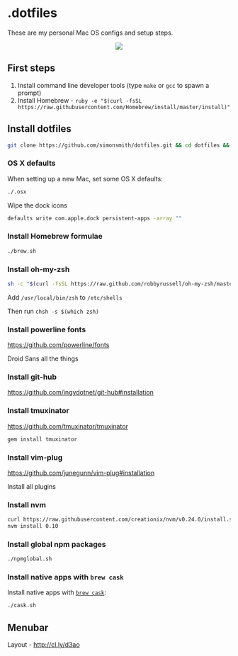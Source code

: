 # .dotfiles

These are my personal Mac OS configs and setup steps.

<div style="text-align: center">
<img src="http://f.cl.ly/items/411H2Q3p3g3h3b3D120N/Screen%20Shot%202015-09-29%20at%2014.54.35.png">
</div>

## First steps
1. Install command line developer tools (type `make` or `gcc` to spawn a prompt)
1. Install Homebrew - `ruby -e "$(curl -fsSL https://raw.githubusercontent.com/Homebrew/install/master/install)"`

## Install dotfiles

```bash
git clone https://github.com/simonsmith/dotfiles.git && cd dotfiles && sh bootstrap.sh
```

### OS X defaults

When setting up a new Mac, set some OS X defaults:

```bash
./.osx
```

Wipe the dock icons

```bash
defaults write com.apple.dock persistent-apps -array ""
```

### Install Homebrew formulae

```bash
./brew.sh
```

### Install oh-my-zsh

``` bash
sh -c "$(curl -fsSL https://raw.github.com/robbyrussell/oh-my-zsh/master/tools/install.sh)"
```

Add `/usr/local/bin/zsh` to `/etc/shells`

Then run `chsh -s $(which zsh)`

### Install powerline fonts

https://github.com/powerline/fonts

Droid Sans all the things

### Install git-hub

https://github.com/ingydotnet/git-hub#installation

### Install tmuxinator

https://github.com/tmuxinator/tmuxinator

```bash
gem install tmuxinator
```

### Install vim-plug

https://github.com/junegunn/vim-plug#installation

Install all plugins

### Install nvm

``` bash
curl https://raw.githubusercontent.com/creationix/nvm/v0.24.0/install.sh | bash
nvm install 0.10
```

### Install global npm packages

```bash
./npmglobal.sh
```

### Install native apps with `brew cask`

Install native apps with [`brew cask`](https://github.com/phinze/homebrew-cask):

```bash
./cask.sh
```
## Menubar

Layout - http://cl.ly/d3ao
